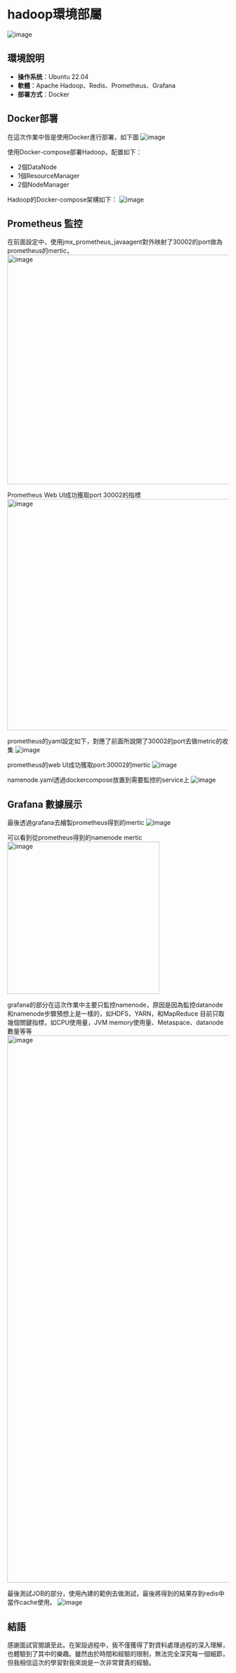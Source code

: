# hadoop環境部屬

![image](https://github.com/teddyhome123/hadoop/assets/89484381/724d5330-3552-4711-801b-938ad6d96c93)

## 環境說明
- **操作系统**：Ubuntu 22.04
- **軟體**：Apache Hadoop、Redis、Prometheus、Grafana
- **部署方式**：Docker

## Docker部署

在這次作業中皆是使用Docker進行部署，如下圖
![image](https://github.com/teddyhome123/hadoop/assets/89484381/ca4abb99-7f2d-4f66-b91a-303afccdc2c3)


使用Docker-compose部署Hadoop，配置如下：

- 2個DataNode
- 1個ResourceManager
- 2個NodeManager

Hadoop的Docker-compose架構如下：
![image](https://github.com/teddyhome123/hadoop/assets/89484381/79e410e2-9e5c-4010-a3a7-5b53cc87848e)

## Prometheus 監控

在前面設定中，使用jmx_prometheus_javaagent對外映射了30002的port做為prometheus的mertic，
<img width="521" alt="image" src="https://github.com/teddyhome123/hadoop/assets/89484381/79afdd6c-ff6d-481a-87b7-ffdf8fbd4ef4">

Prometheus Web UI成功獲取port 30002的指標
<img width="525" alt="image" src="https://github.com/teddyhome123/hadoop/assets/89484381/ac258144-4af3-46e3-ad4a-1724e217fb98">

prometheus的yaml設定如下，對應了前面所說開了30002的port去做metric的收集
![image](https://github.com/teddyhome123/hadoop/assets/89484381/851bc68e-9232-4d6a-95f0-36cf4d230959)

prometheus的web UI成功獲取port:30002的mertic
![image](https://github.com/teddyhome123/hadoop/assets/89484381/fd17ec9c-c3b5-4a94-9c96-05a44496a017)

namenode.yaml透過dockercompose放置到需要監控的service上
![image](https://github.com/teddyhome123/hadoop/assets/89484381/f9cb96b0-e9e4-4995-b282-3417f6362fd1)

## Grafana 數據展示

最後透過grafana去繪製prometheus得到的mertic
![image](https://github.com/teddyhome123/hadoop/assets/89484381/715666c7-d29e-44fa-8848-166c9675e51f)


可以看到從prometheus得到的namenode mertic
<img width="346" alt="image" src="https://github.com/teddyhome123/hadoop/assets/89484381/67203abc-1af2-4468-8be1-9f2494881854">

grafana的部分在這次作業中主要只監控namenode，原因是因為監控datanode和namenode步驟預想上是一樣的，如HDFS，YARN，和MapReduce
目前只取幾個關鍵指標，如CPU使用量，JVM memory使用量、Metaspace、datanode數量等等
<img width="1243" alt="image" src="https://github.com/teddyhome123/hadoop/assets/89484381/eff05cb8-269d-48cc-8263-92476d401594">


最後測試JOB的部分，使用內建的範例去做測試，最後將得到的結果存到redis中當作cache使用。
![image](https://github.com/teddyhome123/hadoop/assets/89484381/25e9bdde-4980-4038-afb9-358ef5d49e66)

## 結語
感謝面試官閱讀至此。在架設過程中，我不僅獲得了對資料處理過程的深入理解，也體驗到了其中的樂趣。雖然由於時間和經驗的限制，無法完全深究每一個細節，但我相信這次的學習對我來說是一次非常寶貴的經驗。


